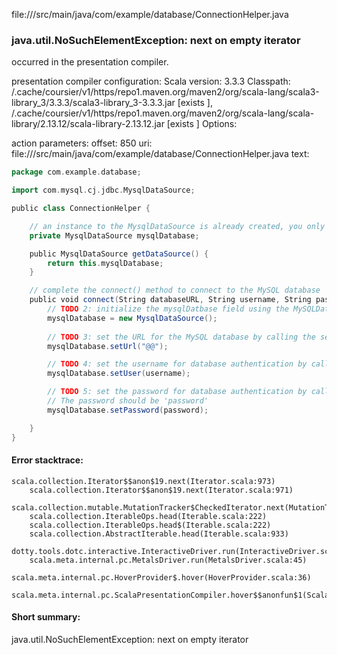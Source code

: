 file://<WORKSPACE>/src/main/java/com/example/database/ConnectionHelper.java
### java.util.NoSuchElementException: next on empty iterator

occurred in the presentation compiler.

presentation compiler configuration:
Scala version: 3.3.3
Classpath:
<HOME>/.cache/coursier/v1/https/repo1.maven.org/maven2/org/scala-lang/scala3-library_3/3.3.3/scala3-library_3-3.3.3.jar [exists ], <HOME>/.cache/coursier/v1/https/repo1.maven.org/maven2/org/scala-lang/scala-library/2.13.12/scala-library-2.13.12.jar [exists ]
Options:



action parameters:
offset: 850
uri: file://<WORKSPACE>/src/main/java/com/example/database/ConnectionHelper.java
text:
```scala
package com.example.database;

import com.mysql.cj.jdbc.MysqlDataSource;

public class ConnectionHelper {

    // an instance to the MysqlDataSource is already created, you only need to initialize its properties to connect to the MySQL database
    private MysqlDataSource mysqlDatabase;

    public MysqlDataSource getDataSource() {
        return this.mysqlDatabase;
    }

    // complete the connect() method to connect to the MySQL database
    public void connect(String databaseURL, String username, String password) {
        // TODO 2: initialize the mysqlDatbase field using the MySQLDataSource class's no-args constructor
        mysqlDatabase = new MysqlDataSource();
        
        // TODO 3: set the URL for the MySQL database by calling the setURL() method on the mysqlDatabase field
        mysqlDatabase.setUrl("@@");

        // TODO 4: set the username for database authentication by calling the setUser() method on the mysqlDatabase field
        mysqlDatabase.setUser(username);

        // TODO 5: set the password for database authentication by calling the setPassword() method on the mysqlDatabase field
        // The password should be 'password'
        mysqlDatabase.setPassword(password);

    }
}

```



#### Error stacktrace:

```
scala.collection.Iterator$$anon$19.next(Iterator.scala:973)
	scala.collection.Iterator$$anon$19.next(Iterator.scala:971)
	scala.collection.mutable.MutationTracker$CheckedIterator.next(MutationTracker.scala:76)
	scala.collection.IterableOps.head(Iterable.scala:222)
	scala.collection.IterableOps.head$(Iterable.scala:222)
	scala.collection.AbstractIterable.head(Iterable.scala:933)
	dotty.tools.dotc.interactive.InteractiveDriver.run(InteractiveDriver.scala:168)
	scala.meta.internal.pc.MetalsDriver.run(MetalsDriver.scala:45)
	scala.meta.internal.pc.HoverProvider$.hover(HoverProvider.scala:36)
	scala.meta.internal.pc.ScalaPresentationCompiler.hover$$anonfun$1(ScalaPresentationCompiler.scala:389)
```
#### Short summary: 

java.util.NoSuchElementException: next on empty iterator